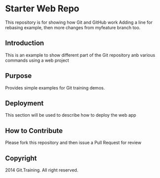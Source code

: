 # Starter Web Repo

This repository is for showing how Git and GitHub work
Adding a line for rebasing example, then more changes from myfeature branch too.

## Introduction

This is an example to show different part of the Git repository anb various commands using a web project

## Purpose

Provides simple examples for Git training demos.

## Deployment

This section will be used to describe how to deploy the web app

## How to Contribute
Please fork this repository and then issue a Pull Request for review

## Copyright

2014 Git.Training. All right reserved.